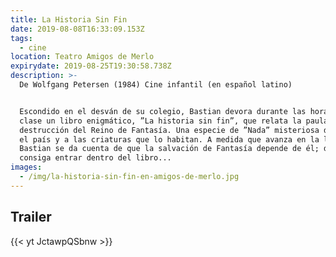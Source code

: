 ```yaml
---
title: La Historia Sin Fin
date: 2019-08-08T16:33:09.153Z
tags:
  - cine
location: Teatro Amigos de Merlo
expirydate: 2019-08-25T19:30:58.738Z
description: >-
  De Wolfgang Petersen (1984) Cine infantil (en español latino)


  Escondido en el desván de su colegio, Bastian devora durante las horas de
  clase un libro enigmático, ”La historia sin fin”, que relata la paulatina
  destrucción del Reino de Fantasía. Una especie de ”Nada” misteriosa destruye
  el país y a las criaturas que lo habitan. A medida que avanza en la lectura,
  Bastian se da cuenta de que la salvación de Fantasía depende de él; de que
  consiga entrar dentro del libro...
images:
  - /img/la-historia-sin-fin-en-amigos-de-merlo.jpg
---
```

## Trailer

{{< yt JctawpQSbnw >}}
